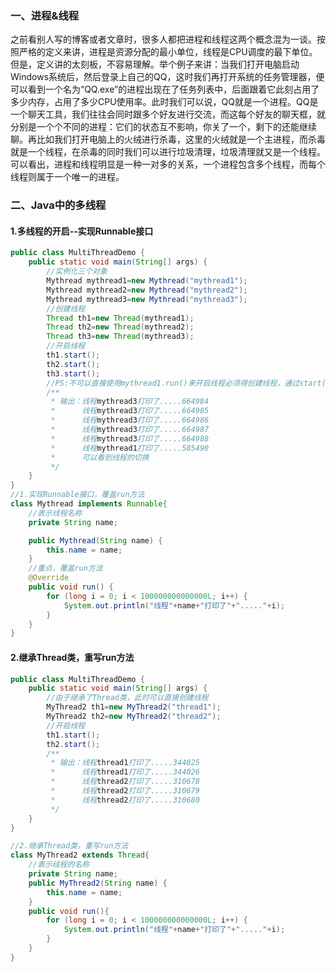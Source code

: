 ### 一、进程&线程

之前看别人写的博客或者文章时，很多人都把进程和线程这两个概念混为一谈。按照严格的定义来讲，进程是资源分配的最小单位，线程是CPU调度的最下单位。但是，定义讲的太刻板，不容易理解。举个例子来讲：当我们打开电脑启动Windows系统后，然后登录上自己的QQ，这时我们再打开系统的任务管理器，便可以看到一个名为“QQ.exe”的进程出现在了任务列表中，后面跟着它此刻占用了多少内存，占用了多少CPU使用率。此时我们可以说，QQ就是一个进程。QQ是一个聊天工具，我们往往会同时跟多个好友进行交流，而这每个好友的聊天框，就分别是一个个不同的进程：它们的状态互不影响，你关了一个，剩下的还能继续聊。再比如我们打开电脑上的火绒进行杀毒，这里的火绒就是一个主进程，而杀毒就是一个线程，在杀毒的同时我们可以进行垃圾清理，垃圾清理就又是一个线程。可以看出，进程和线程明显是一种一对多的关系，一个进程包含多个线程，而每个线程则属于一个唯一的进程。

### 二、Java中的多线程

#### 1.多线程的开启--实现Runnable接口

```java
public class MultiThreadDemo {
    public static void main(String[] args) {
        //实例化三个对象
        Mythread mythread1=new Mythread("mythread1");
        Mythread mythread2=new Mythread("mythread2");
        Mythread mythread3=new Mythread("mythread3");
        //创建线程
        Thread th1=new Thread(mythread1);
        Thread th2=new Thread(mythread2);
        Thread th3=new Thread(mythread3);
        //开启线程
        th1.start();
        th2.start();
        th3.start();
        //PS:不可以直接使用mythread1.run()来开启线程必须得创建线程，通过start()方法开启一个线程
        /**
         * 输出：线程mythread3打印了.....664984
         *      线程mythread3打印了.....664985
         *      线程mythread3打印了.....664986
         *      线程mythread3打印了.....664987
         *      线程mythread3打印了.....664988
         *      线程mythread1打印了.....585490
         *      可以看到线程的切换
         */
    }
}
//1.实现Runnable接口，覆盖run方法
class Mythread implements Runnable{
    //表示线程名称
    private String name;

    public Mythread(String name) {
        this.name = name;
    }
    //重点，覆盖run方法
    @Override
    public void run() {
        for (long i = 0; i < 100000000000000L; i++) {
            System.out.println("线程"+name+"打印了"+"....."+i);
        }
    }
}
```

#### 2.继承Thread类，重写run方法

```java
public class MultiThreadDemo {
    public static void main(String[] args) {
        //由于继承了Thread类，此时可以直接创建线程
        MyThread2 th1=new MyThread2("thread1");
        MyThread2 th2=new MyThread2("thread2");
        //开启线程
        th1.start();
        th2.start();
        /**
         * 输出：线程thread1打印了.....344025
         *      线程thread1打印了.....344026
         *      线程thread2打印了.....310678
         *      线程thread2打印了.....310679
         *      线程thread2打印了.....310680
         */
    }
}

//2.继承Thread类，重写run方法
class MyThread2 extends Thread{
    //表示线程的名称
    private String name;
    public MyThread2(String name) {
        this.name = name;
    }
    public void run(){
        for (long i = 0; i < 100000000000000L; i++) {
            System.out.println("线程"+name+"打印了"+"....."+i);
        }
    }
}
```